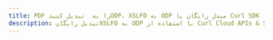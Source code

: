 ---title: PDF را به  تبدیل کنیدODP، XSLFO به ODP مبدل رایگان یا Curl SDKdescription: تبدیل رایگانXSLFO به ODP با استفاده از Curl Cloud APIs & SDK همچنین اسناد PDF را در Cloud ایجاد، ویرایش و رندر کنید.---